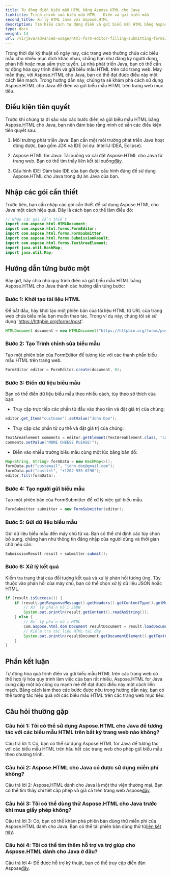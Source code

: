 ```yaml
---
title: Tự động điền biểu mẫu HTML bằng Aspose.HTML cho Java
linktitle: Trình chỉnh sửa biểu mẫu HTML - Điền và gửi biểu mẫu
second_title: Xử lý HTML Java với Aspose.HTML
description: Tìm hiểu cách tự động điền và gửi biểu mẫu HTML bằng Aspose.HTML cho Java. Đơn giản hóa việc tương tác trên web với hướng dẫn này.
type: docs
weight: 14
url: /vi/java/advanced-usage/html-form-editor-filling-submitting-forms/
---
```

Trong thời đại kỹ thuật số ngày nay, các trang web thường chứa các biểu mẫu cho nhiều mục đích khác nhau, chẳng hạn như đăng ký người dùng, phản hồi hoặc mua sắm trực tuyến. Là nhà phát triển Java, bạn có thể cần tự động hóa quy trình điền và gửi biểu mẫu HTML trên các trang web. May mắn thay, với Aspose.HTML cho Java, bạn có thể đạt được điều này một cách liền mạch. Trong hướng dẫn này, chúng ta sẽ khám phá cách sử dụng Aspose.HTML cho Java để điền và gửi biểu mẫu HTML trên trang web mục tiêu.

## Điều kiện tiên quyết

Trước khi chúng ta đi sâu vào các bước điền và gửi biểu mẫu HTML bằng Aspose.HTML cho Java, bạn nên đảm bảo rằng mình có sẵn các điều kiện tiên quyết sau:

1. Môi trường phát triển Java: Bạn cần một môi trường phát triển Java hoạt động được, bao gồm JDK và IDE (ví dụ: IntelliJ IDEA, Eclipse).

2.  Aspose.HTML for Java: Tải xuống và cài đặt Aspose.HTML cho Java từ trang web. Bạn có thể tìm thấy liên kết tải xuống[đây](https://releases.aspose.com/html/java/).

3. Cấu hình IDE: Đảm bảo IDE của bạn được cấu hình đúng để sử dụng Aspose.HTML cho Java trong dự án Java của bạn.

## Nhập các gói cần thiết

Trước tiên, bạn cần nhập các gói cần thiết để sử dụng Aspose.HTML cho Java một cách hiệu quả. Đây là cách bạn có thể làm điều đó:

```java
// Nhập các gói cần thiết
import com.aspose.html.HTMLDocument;
import com.aspose.html.forms.FormEditor;
import com.aspose.html.forms.FormSubmitter;
import com.aspose.html.forms.SubmissionResult;
import com.aspose.html.forms.TextAreaElement;
import java.util.HashMap;
import java.util.Map;
```

## Hướng dẫn từng bước một

Bây giờ, hãy chia nhỏ quy trình điền và gửi biểu mẫu HTML bằng Aspose.HTML cho Java thành các hướng dẫn từng bước:

### Bước 1: Khởi tạo tài liệu HTML

Để bắt đầu, hãy khởi tạo một phiên bản của tài liệu HTML từ URL của trang web chứa biểu mẫu bạn muốn thao tác. Trong ví dụ này, chúng tôi sẽ sử dụng 'https://httpbin.org/forms/post'.

```java
HTMLDocument document = new HTMLDocument("https://httpbin.org/forms/post");
```

### Bước 2: Tạo Trình chỉnh sửa biểu mẫu

Tạo một phiên bản của FormEditor để tương tác với các thành phần biểu mẫu HTML trên trang web.

```java
FormEditor editor = FormEditor.create(document, 0);
```

### Bước 3: Điền dữ liệu biểu mẫu

Bạn có thể điền dữ liệu biểu mẫu theo nhiều cách, tùy theo sở thích của bạn:

- Truy cập trực tiếp các phần tử đầu vào theo tên và đặt giá trị của chúng:

```java
editor.get_Item("custname").setValue("John Doe");
```

- Truy cập các phần tử cụ thể và đặt giá trị của chúng:

```java
TextAreaElement comments = editor.getElement(TextAreaElement.class, "comments");
comments.setValue("MORE CHEESE PLEASE!");
```

- Điền vào nhiều trường biểu mẫu cùng một lúc bằng bản đồ:

```java
Map<String, String> formData = new HashMap<>();
formData.put("custemail", "john.doe@gmail.com");
formData.put("custtel", "+1202-555-0290");
editor.fill(formData);
```

### Bước 4: Tạo người gửi biểu mẫu

Tạo một phiên bản của FormSubmitter để xử lý việc gửi biểu mẫu.

```java
FormSubmitter submitter = new FormSubmitter(editor);
```

### Bước 5: Gửi dữ liệu biểu mẫu

Gửi dữ liệu biểu mẫu đến máy chủ từ xa. Bạn có thể chỉ định các tùy chọn bổ sung, chẳng hạn như thông tin đăng nhập của người dùng và thời gian chờ nếu cần.

```java
SubmissionResult result = submitter.submit();
```

### Bước 6: Xử lý kết quả

Kiểm tra trạng thái của đối tượng kết quả và xử lý phản hồi tương ứng. Tùy thuộc vào phản hồi của máy chủ, bạn có thể chọn xử lý dữ liệu JSON hoặc HTML.

```java
if (result.isSuccess()) {
    if (result.getResponseMessage().getHeaders().getContentType().getMediaType().equals("application/json")) {
        // Xử lý phản hồi JSON
        System.out.println(result.getContent().readAsString());
    } else {
        // Xử lý phản hồi HTML
        com.aspose.html.dom.Document resultDocument = result.loadDocument();
        // Kiểm tra tài liệu HTML tại đây
        System.out.println(resultDocument.getDocumentElement().getTextContent());
    }
}
```

## Phần kết luận

Tự động hóa quá trình điền và gửi biểu mẫu HTML trên các trang web có thể hợp lý hóa quy trình làm việc của bạn rất nhiều. Aspose.HTML for Java cung cấp một bộ công cụ mạnh mẽ để đạt được điều này một cách liền mạch. Bằng cách làm theo các bước được nêu trong hướng dẫn này, bạn có thể tương tác hiệu quả với các biểu mẫu HTML trên các trang web mục tiêu.

## Câu hỏi thường gặp

### Câu hỏi 1: Tôi có thể sử dụng Aspose.HTML cho Java để tương tác với các biểu mẫu HTML trên bất kỳ trang web nào không?

Câu trả lời 1: Có, bạn có thể sử dụng Aspose.HTML for Java để tương tác với các biểu mẫu HTML trên hầu hết các trang web cho phép gửi biểu mẫu theo chương trình.

### Câu hỏi 2: Aspose.HTML cho Java có được sử dụng miễn phí không?

 Câu trả lời 2: Aspose.HTML dành cho Java là một thư viện thương mại. Bạn có thể tìm thấy chi tiết cấp phép và giá cả trên trang web Aspose[đây](https://purchase.aspose.com/buy).

### Câu hỏi 3: Tôi có thể dùng thử Aspose.HTML cho Java trước khi mua giấy phép không?

 Câu trả lời 3: Có, bạn có thể khám phá phiên bản dùng thử miễn phí của Aspose.HTML dành cho Java. Bạn có thể tải phiên bản dùng thử từ[liên kết này](https://releases.aspose.com/).

### Câu hỏi 4: Tôi có thể tìm thêm hỗ trợ và trợ giúp cho Aspose.HTML dành cho Java ở đâu?

 Câu trả lời 4: Để được hỗ trợ kỹ thuật, bạn có thể truy cập diễn đàn Aspose[đây](https://forum.aspose.com/).